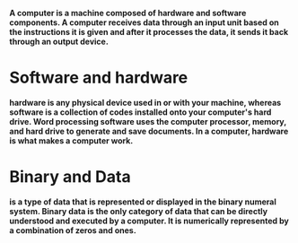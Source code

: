 
**A computer is a machine composed of hardware and software components. A computer receives data through an input unit based on the instructions it is given and after it processes the data, it sends it back through an output device.**

# Software and hardware

**hardware is any physical device used in or with your machine, whereas software is a collection of codes installed onto your computer's hard drive.
Word processing software uses the computer processor, memory, and hard drive to generate and save documents. In a computer, hardware is what makes a computer work.**

# Binary and Data

**is a type of data that is represented or displayed in the binary numeral system. Binary data is the only category of data that can be directly understood and executed by a computer. It is numerically represented by a combination of zeros and ones.**
